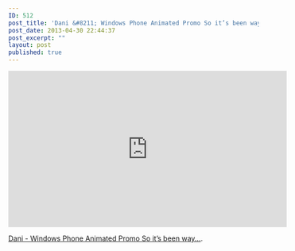 ```yaml
---
ID: 512
post_title: 'Dani &#8211; Windows Phone Animated Promo So it’s been way&#8230;'
post_date: 2013-04-30 22:44:37
post_excerpt: ""
layout: post
published: true
---
```

<iframe src="http://www.youtube.com/embed/1fi6Gw_uTAA" height="315" width="560" allowfullscreen="" frameborder="0"></iframe>

<a href="http://danielanegrin.tumblr.com/post/48710048953/windows-phone-animated-promo-so-its-been-way">Dani - Windows Phone Animated Promo So it’s been way...</a>.